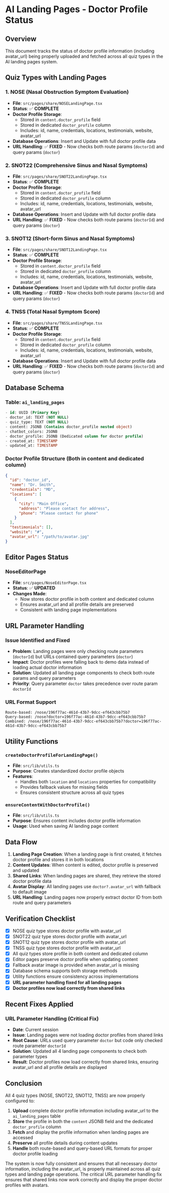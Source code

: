 # AI Landing Pages - Doctor Profile Status

## Overview
This document tracks the status of doctor profile information (including avatar_url) being properly uploaded and fetched across all quiz types in the AI landing pages system.

## Quiz Types with Landing Pages

### 1. NOSE (Nasal Obstruction Symptom Evaluation)
- **File**: `src/pages/share/NOSELandingPage.tsx`
- **Status**: ✅ **COMPLETE**
- **Doctor Profile Storage**: 
  - Stored in `content.doctor_profile` field
  - Stored in dedicated `doctor_profile` column
  - Includes: id, name, credentials, locations, testimonials, website, avatar_url
- **Database Operations**: Insert and Update with full doctor profile data
- **URL Handling**: ✅ **FIXED** - Now checks both route params (`doctorId`) and query params (`doctor`)

### 2. SNOT22 (Comprehensive Sinus and Nasal Symptoms)
- **File**: `src/pages/share/SNOT22LandingPage.tsx`
- **Status**: ✅ **COMPLETE**
- **Doctor Profile Storage**: 
  - Stored in `content.doctor_profile` field
  - Stored in dedicated `doctor_profile` column
  - Includes: id, name, credentials, locations, testimonials, website, avatar_url
- **Database Operations**: Insert and Update with full doctor profile data
- **URL Handling**: ✅ **FIXED** - Now checks both route params (`doctorId`) and query params (`doctor`)

### 3. SNOT12 (Short-form Sinus and Nasal Symptoms)
- **File**: `src/pages/share/SNOT12LandingPage.tsx`
- **Status**: ✅ **COMPLETE**
- **Doctor Profile Storage**: 
  - Stored in `content.doctor_profile` field
  - Stored in dedicated `doctor_profile` column
  - Includes: id, name, credentials, locations, testimonials, website, avatar_url
- **Database Operations**: Insert and Update with full doctor profile data
- **URL Handling**: ✅ **FIXED** - Now checks both route params (`doctorId`) and query params (`doctor`)

### 4. TNSS (Total Nasal Symptom Score)
- **File**: `src/pages/share/TNSSLandingPage.tsx`
- **Status**: ✅ **COMPLETE**
- **Doctor Profile Storage**: 
  - Stored in `content.doctor_profile` field
  - Stored in dedicated `doctor_profile` column
  - Includes: id, name, credentials, locations, testimonials, website, avatar_url
- **Database Operations**: Insert and Update with full doctor profile data
- **URL Handling**: ✅ **FIXED** - Now checks both route params (`doctorId`) and query params (`doctor`)

## Database Schema

### Table: `ai_landing_pages`
```sql
- id: UUID (Primary Key)
- doctor_id: TEXT (NOT NULL)
- quiz_type: TEXT (NOT NULL)
- content: JSONB (Contains doctor_profile nested object)
- chatbot_colors: JSONB
- doctor_profile: JSONB (Dedicated column for doctor profile)
- created_at: TIMESTAMP
- updated_at: TIMESTAMP
```

### Doctor Profile Structure (Both in content and dedicated column)
```json
{
  "id": "doctor_id",
  "name": "Dr. Smith",
  "credentials": "MD",
  "locations": [
    {
      "city": "Main Office",
      "address": "Please contact for address",
      "phone": "Please contact for phone"
    }
  ],
  "testimonials": [],
  "website": "#",
  "avatar_url": "/path/to/avatar.jpg"
}
```

## Editor Pages Status

### NoseEditorPage
- **File**: `src/pages/NoseEditorPage.tsx`
- **Status**: ✅ **UPDATED**
- **Changes Made**: 
  - Now stores doctor profile in both content and dedicated column
  - Ensures avatar_url and all profile details are preserved
  - Consistent with landing page implementations

## URL Parameter Handling

### Issue Identified and Fixed
- **Problem**: Landing pages were only checking route parameters (`doctorId`) but URLs contained query parameters (`doctor`)
- **Impact**: Doctor profiles were falling back to demo data instead of loading actual doctor information
- **Solution**: Updated all landing page components to check both route params and query parameters
- **Priority**: Query parameter `doctor` takes precedence over route param `doctorId`

### URL Format Support
```
Route-based: /nose/196f77ac-461d-43b7-9dcc-ef643cbb75b7
Query-based: /nose?doctor=196f77ac-461d-43b7-9dcc-ef643cbb75b7
Combined: /nose/196f77ac-461d-43b7-9dcc-ef643cbb75b7?doctor=196f77ac-461d-43b7-9dcc-ef643cbb75b7
```

## Utility Functions

### `createDoctorProfileForLandingPage()`
- **File**: `src/lib/utils.ts`
- **Purpose**: Creates standardized doctor profile objects
- **Features**: 
  - Handles both `location` and `locations` properties for compatibility
  - Provides fallback values for missing fields
  - Ensures consistent structure across all quiz types

### `ensureContentWithDoctorProfile()`
- **File**: `src/lib/utils.ts`
- **Purpose**: Ensures content includes doctor profile information
- **Usage**: Used when saving AI landing page content

## Data Flow

1. **Landing Page Creation**: When a landing page is first created, it fetches doctor profile and stores it in both locations
2. **Content Updates**: When content is edited, doctor profile is preserved and updated
3. **Shared Links**: When landing pages are shared, they retrieve the stored doctor profile data
4. **Avatar Display**: All landing pages use `doctor?.avatar_url` with fallback to default image
5. **URL Handling**: Landing pages now properly extract doctor ID from both route and query parameters

## Verification Checklist

- [x] NOSE quiz type stores doctor profile with avatar_url
- [x] SNOT22 quiz type stores doctor profile with avatar_url  
- [x] SNOT12 quiz type stores doctor profile with avatar_url
- [x] TNSS quiz type stores doctor profile with avatar_url
- [x] All quiz types store profile in both content and dedicated column
- [x] Editor pages preserve doctor profile when updating content
- [x] Fallback avatar image is provided when avatar_url is missing
- [x] Database schema supports both storage methods
- [x] Utility functions ensure consistency across implementations
- [x] **URL parameter handling fixed for all landing pages**
- [x] **Doctor profiles now load correctly from shared links**

## Recent Fixes Applied

### URL Parameter Handling (Critical Fix)
- **Date**: Current session
- **Issue**: Landing pages were not loading doctor profiles from shared links
- **Root Cause**: URLs used query parameter `doctor` but code only checked route parameter `doctorId`
- **Solution**: Updated all 4 landing page components to check both parameter types
- **Result**: Doctor profiles now load correctly from shared links, ensuring avatar_url and all profile details are displayed

## Conclusion

All 4 quiz types (NOSE, SNOT22, SNOT12, TNSS) are now properly configured to:
1. **Upload** complete doctor profile information including avatar_url to the `ai_landing_pages` table
2. **Store** the profile in both the `content` JSONB field and the dedicated `doctor_profile` column
3. **Fetch** and display the profile information when landing pages are accessed
4. **Preserve** all profile details during content updates
5. **Handle** both route-based and query-based URL formats for proper doctor profile loading

The system is now fully consistent and ensures that all necessary doctor information, including the avatar_url, is properly maintained across all quiz types and landing page operations. The critical URL parameter handling fix ensures that shared links now work correctly and display the proper doctor profiles with avatars.
